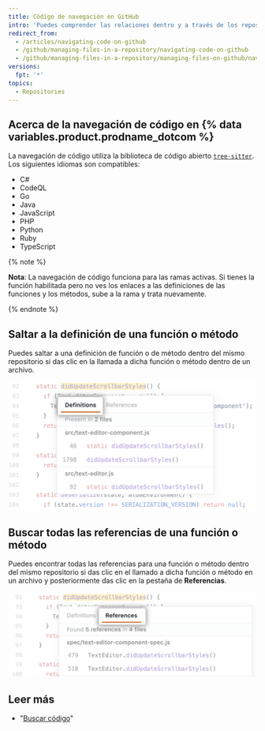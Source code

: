 ```yaml
---
title: Código de navegación en GitHub
intro: 'Puedes comprender las relaciones dentro y a través de los repositorios al navegar directamente por código en {% data variables.product.product_name %}.'
redirect_from:
  - /articles/navigating-code-on-github
  - /github/managing-files-in-a-repository/navigating-code-on-github
  - /github/managing-files-in-a-repository/managing-files-on-github/navigating-code-on-github
versions:
  fpt: '*'
topics:
  - Repositories
---
```


<!-- If you make changes to this feature, update /getting-started-with-github/github-language-support to reflect any changes to supported languages. -->

## Acerca de la navegación de código en {% data variables.product.prodname_dotcom %}

La navegación de código utiliza la biblioteca de código abierto [`tree-sitter`](https://github.com/tree-sitter/tree-sitter). Los siguientes idiomas son compatibles:
- C#
- CodeQL
- Go
- Java
- JavaScript
- PHP
- Python
- Ruby
- TypeScript

{% note %}

**Nota**: La navegación de código funciona para las ramas activas. Si tienes la función habilitada pero no ves los enlaces a las definiciones de las funciones y los métodos, sube a la rama y trata nuevamente.

{% endnote %}

## Saltar a la definición de una función o método

Puedes saltar a una definición de función o de método dentro del mismo repositorio si das clic en la llamada a dicha función o método dentro de un archivo.

![Pestaña Jump-to-definition](/assets/images/help/repository/jump-to-definition-tab.png)

## Buscar todas las referencias de una función o método

Puedes encontrar todas las referencias para una función o método dentro del mismo repositorio si das clic en el llamado a dicha función o método en un archivo y posteriormente das clic en la pestaña de **Referencias**.

![Pestaña Find all references (Buscar todas las referencias)](/assets/images/help/repository/find-all-references-tab.png)

## Leer más
- "[Buscar código](/github/searching-for-information-on-github/searching-code)"
